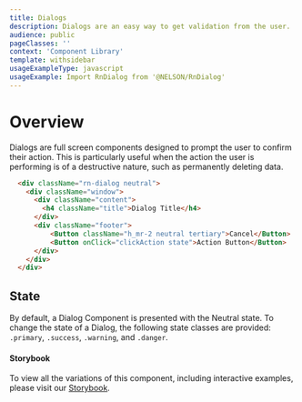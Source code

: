 ```yaml
---
title: Dialogs
description: Dialogs are an easy way to get validation from the user.
audience: public
pageClasses: ''
context: 'Component Library'
template: withsidebar
usageExampleType: javascript
usageExample: Import RnDialog from '@NELSON/RnDialog'
---
```


# Overview

Dialogs are full screen components designed to prompt the user to confirm their action. This is particularly useful when the action the user is performing is of a destructive nature, such as permanently deleting data.


```html
  <div className="rn-dialog neutral">
    <div className="window">
      <div className="content">
        <h4 className="title">Dialog Title</h4>
      </div>
      <div className="footer">
          <Button className="h_mr-2 neutral tertiary">Cancel</Button>
          <Button onClick="clickAction state">Action Button</Button>
      </div>
    </div>
  </div>
```

## State

By default, a Dialog Component is presented with the Neutral state. To change the state of a Dialog, the following state classes are provided: `.primary`, `.success`, `.warning`, and `.danger`.

#### Storybook

To view all the variations of this component, including interactive examples, please visit our [Storybook](https://react-storybook.royalnavy.io/?selectedKind=Dialog&full=0&addons=0&stories=1&panelRight=0&addonPanel=storybook%2Factions%2Factions-panel&show-info=0&source=0).
